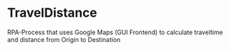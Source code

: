 # TravelDistance
RPA-Process that uses Google Maps (GUI Frontend) to calculate traveltime and distance from Origin to Destination
